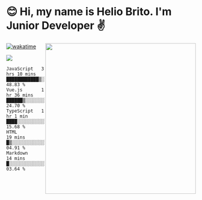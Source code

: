  # 😊 Hi, my name is Helio Brito. I'm Junior Developer ✌️

<img src="https://github-readme-stats.vercel.app/api?username=helioh3&show_icons=true&count_private=true&theme=gruvbox" min-width="400px" max-width="400px" width="400px" align="right" />

[![wakatime](https://wakatime.com/badge/user/ce1da5e2-69aa-40b1-a2f3-97124b30e813.svg)](https://wakatime.com/@ce1da5e2-69aa-40b1-a2f3-97124b30e813)

<p align="left">
  <a href="https://t.me/helioh3" target="_blank" rel="noopener noreferrer" alt="Telegram">
  <img src="https://img.shields.io/badge/Telegram-2CA5E0?style=for-the-badge&logo=telegram&logoColor=white" /></a>
</p>

<!--START_SECTION:waka-->
```text
JavaScript   3 hrs 10 mins   ████████████▒░░░░░░░░░░░░   48.83 % 
Vue.js       1 hr 36 mins    ██████▒░░░░░░░░░░░░░░░░░░   24.70 % 
TypeScript   1 hr 1 min      ████░░░░░░░░░░░░░░░░░░░░░   15.68 % 
HTML         19 mins         █▒░░░░░░░░░░░░░░░░░░░░░░░   04.91 % 
Markdown     14 mins         █░░░░░░░░░░░░░░░░░░░░░░░░   03.64 % 
```
<!--END_SECTION:waka-->
